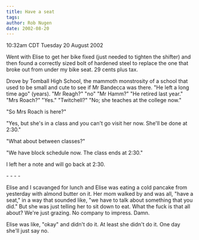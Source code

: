 ```yaml
---
title: Have a seat
tags: 
author: Rob Nugen
date: 2002-08-20
---
```


<p class=date>10:32am CDT Tuesday 20 August 2002</p>

<p>Went with Elise to get her bike fixed (just needed to tighten the
shifter) and then found a correctly sized bolt of hardened steel to
replace the one that broke out from under my bike seat.  29 cents plus
tax.</p>

<p>Drove by Tomball High School, the mammoth monstrosity of a school
that used to be small and cute to see if Mr Bandecca was there.  "He
left a long time ago" (years).  "Mr Reagh?" "no" "Mr Hamm?"  "He
retired last year."  "Mrs Roach?"  "Yes."  "Twitchell?" "No; she
teaches at the college now."</p>

<p>"So Mrs Roach is here?"</p>

<p>"Yes, but she's in a class and you can't go visit her now.  She'll
be done at 2:30."</p>

<p>"What about between classes?"</p>

<p>"We have block schedule now.  The class ends at 2:30."</p>

<p>I left her a note and will go back at 2:30.</p>

<p>- - - -</p>

<p>Elise and I scavanged for lunch and Elise was eating a cold pancake
from yesterday with almond butter on it.  Her mom walked by and was
all, "have a seat," in a way that sounded like, "we have to talk about
something that you did."  But she was just telling her to sit down to
eat.  What the fuck is that all about?  We're just grazing.  No
company to impress.  Damn.</p>

<p>Elise was like, "okay" and didn't do it.  At least she didn't do
it.  One day she'll just say no.</p>


